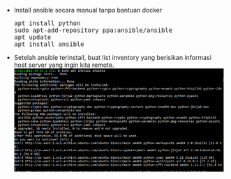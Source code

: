 <ul>
  <li>Install ansible secara manual tanpa bantuan docker

<pre>
apt install python
sudo apt-add-repository ppa:ansible/ansible
apt update
apt install ansible
</pre>

<li>Setelah ansible terinstall, buat list inventory yang berisikan informasi host server yang ingin kita remote.
  
  <img src="/week4/assets/1.png">
  
  
